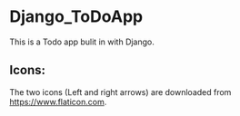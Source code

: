# Django_ToDoApp

This is a Todo app bulit in with Django.



## Icons:
The two icons (Left and right arrows) are downloaded from https://www.flaticon.com.
